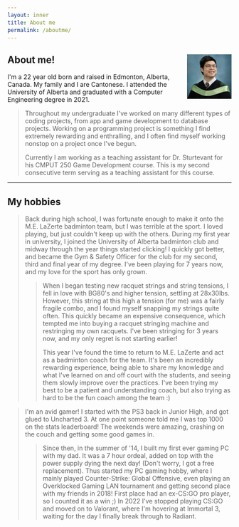 ```yaml
---
layout: inner
title: About me
permalink: /aboutme/
---
```

<!-- Not sure why the text font is different -->

<!-- ![image test]( /img/logo.png ) -->

<div style="clear: both;">
  <div style="float: right; margin-right 1em;">
    <img src="/img/Graduation-Picture.jpg" alt="My graduation photo in 2021" width="100">
  </div>
  <div>
  <!-- h2 I think is header 2 -->
    <h2> About me! </h2>
    <!-- Most likely p for paragraph -->
    <p> I'm a 22 year old born and raised in Edmonton, Alberta, Canada. My family and I are Cantonese. I attended the University of Alberta and graduated with a Computer Engineering degree in 2021. </p>
  </div>
</div>

> Throughout my undergraduate I've worked on many different types of coding projects, from app and game development to database projects. Working on a programming project is something I find extremely rewarding and enthralling, and I often find myself working nonstop on a project once I've begun.
>
> Currently I am working as a teaching assistant for Dr. Sturtevant for his CMPUT 250 Game Development course. This is my second consecutive term serving as a teaching assistant for this course.


---



## My hobbies

> Back during high school, I was fortunate enough to make it onto the M.E. LaZerte badminton team, but I was terrible at the sport. I loved playing, but just couldn't keep up with the others. During my first year in university, I joined the University of Alberta badminton club and midway through the year things started clicking! I quickly got better, and became the Gym & Safety Officer for the club for my second, third and final year of my degree. I've been playing for 7 years now, and my love for the sport has only grown.
>
>> When I began testing new racquet strings and string tensions, I fell in love with BG80's and higher tension, settling at 28x30lbs. However, this string at this high a tension (for me) was a fairly fragile combo, and I found myself snapping my strings quite often. This quickly became an expensive consequence, which tempted me into buying a racquet stringing machine and restringing my own racquets. I've been stringing for 3 years now, and my only regret is not starting earlier!
>>
>> This year I've found the time to return to M.E. LaZerte and act as a badminton coach for the team. It's been an incredibly rewarding experience, being able to share my knowledge and what I've learned on and off court with the students, and seeing them slowly improve over the practices. I've been trying my best to be a patient and understanding coach, but also trying as hard to be the fun coach among the team :)

> I'm an avid gamer! I started with the PS3 back in Junior High, and got glued to Uncharted 3. At one point someone told me I was top 1000 on the stats leaderboard! The weekends were amazing, crashing on the couch and getting some good games in. 
>>
>> Since then, in the summer of '14, I built my first ever gaming PC with my dad. It was a 7 hour ordeal, added on top with the power supply dying the next day! (Don't worry, I got a free replacement). Thus started my PC gaming hobby, where I mainly played Counter-Strike: Global Offensive, even playing an Overklocked Gaming LAN tournament and getting second place with my friends in 2018! First place had an ex-CS:GO pro player, so I counted it as a win ;) In 2022 I've stopped playing CS:GO and moved on to Valorant, where I'm hovering at Immortal 3, waiting for the day I finally break through to Radiant.